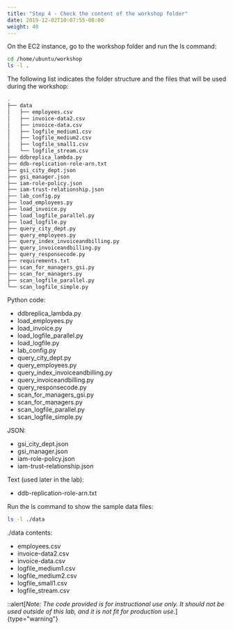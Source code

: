 ```yaml
---
title: "Step 4 - Check the content of the workshop folder"
date: 2019-12-02T10:07:55-08:00
weight: 40
---
```


On the EC2 instance, go to the workshop folder and run the ls command:

```bash
cd /home/ubuntu/workshop
ls -l .
```

The following list indicates the folder structure and the files that will be used during the workshop:

```bash
.
├── data
│   ├── employees.csv
│   ├── invoice-data2.csv
│   ├── invoice-data.csv
│   ├── logfile_medium1.csv
│   ├── logfile_medium2.csv
│   ├── logfile_small1.csv
│   └── logfile_stream.csv
├── ddbreplica_lambda.py
├── ddb-replication-role-arn.txt
├── gsi_city_dept.json
├── gsi_manager.json
├── iam-role-policy.json
├── iam-trust-relationship.json
├── lab_config.py
├── load_employees.py
├── load_invoice.py
├── load_logfile_parallel.py
├── load_logfile.py
├── query_city_dept.py
├── query_employees.py
├── query_index_invoiceandbilling.py
├── query_invoiceandbilling.py
├── query_responsecode.py
├── requirements.txt
├── scan_for_managers_gsi.py
├── scan_for_managers.py
├── scan_logfile_parallel.py
└── scan_logfile_simple.py
```

Python code:

- ddbreplica_lambda.py
- load_employees.py
- load_invoice.py
- load_logfile_parallel.py
- load_logfile.py
- lab_config.py
- query_city_dept.py
- query_employees.py
- query_index_invoiceandbilling.py
- query_invoiceandbilling.py
- query_responsecode.py
- scan_for_managers_gsi.py
- scan_for_managers.py
- scan_logfile_parallel.py
- scan_logfile_simple.py

JSON:

- gsi_city_dept.json
- gsi_manager.json
- iam-role-policy.json
- iam-trust-relationship.json

Text (used later in the lab):

- ddb-replication-role-arn.txt

Run the ls command to show the sample data files:

```bash
ls -l ./data
```

./data contents:

- employees.csv
- invoice-data2.csv
- invoice-data.csv
- logfile_medium1.csv
- logfile_medium2.csv
- logfile_small1.csv
- logfile_stream.csv

::alert[_Note: The code provided is for instructional use only. It should not be used outside of this lab, and it is not fit for production use._]{type="warning"}
